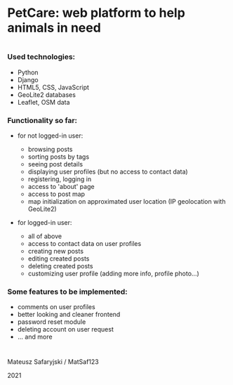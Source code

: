 # PetCare: web platform to help animals in need

# 

### Used technologies: 
- Python
- Django
- HTML5, CSS, JavaScript
- GeoLite2 databases
- Leaflet, OSM data

### Functionality so far:

- for not logged-in user:
    - browsing posts
    - sorting posts by tags
    - seeing post details
    - displaying user profiles (but no access to contact data)
    - registering, logging in
    - access to 'about' page
    - access to post map
    - map initialization on approximated user location (IP geolocation with GeoLite2)
    

- for logged-in user:
    - all of above
    - access to contact data on user profiles
    - creating new posts
    - editing created posts
    - deleting created posts
    - customizing user profile (adding more info, profile photo...)
    
### Some features to be implemented:

- comments on user profiles
- better looking and cleaner frontend
- password reset module
- deleting account on user request
- ... and more

#

Mateusz Safaryjski / MatSaf123 

2021